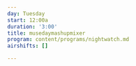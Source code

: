 ```yaml
---
day: Tuesday
start: 12:00a
duration: '3:00'
title: musedaymashupmixer
program: content/programs/nightwatch.md
airshifts: []

---
```

